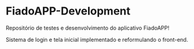 # FiadoAPP-Development

Repositório de testes e desenvolvimento do aplicativo FiadoAPP!

Sistema de login e tela inicial implementado e reformulando o front-end.
